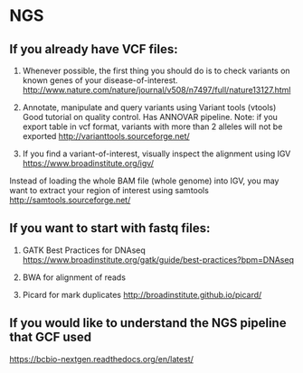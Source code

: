 # NGS

## If you already have VCF files:

1. Whenever possible, the first thing you should do is to check variants on known genes of your disease-of-interest.
http://www.nature.com/nature/journal/v508/n7497/full/nature13127.html

2. Annotate, manipulate and query variants using Variant tools (vtools)
Good tutorial on quality control. Has ANNOVAR pipeline.
Note: if you export table in vcf format, variants with more than 2 alleles will not be exported
http://varianttools.sourceforge.net/

3. If you find a variant-of-interest, visually inspect the alignment using IGV
https://www.broadinstitute.org/igv/

Instead of loading the whole BAM file (whole genome) into IGV, you may want to extract your region of interest using samtools
http://samtools.sourceforge.net/

## If you want to start with fastq files:

1. GATK Best Practices for DNAseq
https://www.broadinstitute.org/gatk/guide/best-practices?bpm=DNAseq

2. BWA for alignment of reads

3. Picard for mark duplicates
http://broadinstitute.github.io/picard/

## If you would like to understand the NGS pipeline that GCF used
https://bcbio-nextgen.readthedocs.org/en/latest/



